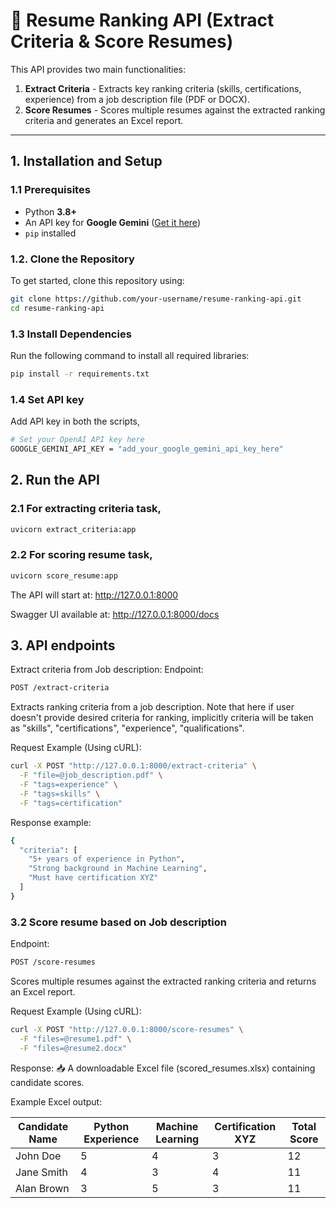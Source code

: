 # 📄 Resume Ranking API (Extract Criteria & Score Resumes)

This API provides two main functionalities:
1. **Extract Criteria** - Extracts key ranking criteria (skills, certifications, experience) from a job description file (PDF or DOCX).
2. **Score Resumes** - Scores multiple resumes against the extracted ranking criteria and generates an Excel report.

---

##  **1. Installation and Setup**

### **1.1 Prerequisites**
- Python **3.8+**
- An API key for **Google Gemini** ([Get it here](https://ai.google.dev/))
- `pip` installed


###  **1.2. Clone the Repository**
To get started, clone this repository using:
```bash
git clone https://github.com/your-username/resume-ranking-api.git
cd resume-ranking-api
```

### **1.3 Install Dependencies**
Run the following command to install all required libraries:
```bash
pip install -r requirements.txt
```

### **1.4 Set API key**
Add API key in both the scripts,
```bash
# Set your OpenAI API key here
GOOGLE_GEMINI_API_KEY = "add_your_google_gemini_api_key_here"
```

## **2. Run the API**
### **2.1 For extracting criteria task,**
```bash
uvicorn extract_criteria:app
```

### **2.2 For scoring resume task,**
```bash
uvicorn score_resume:app
```

The API will start at: http://127.0.0.1:8000

Swagger UI available at: http://127.0.0.1:8000/docs


## **3. API endpoints**
Extract criteria from Job description:
Endpoint:
```bash
POST /extract-criteria
```

Extracts ranking criteria from a job description.
Note that here if user doesn't provide desired criteria for ranking, implicitly criteria will be taken as "skills", "certifications", "experience", "qualifications".

Request Example (Using cURL):
```bash
curl -X POST "http://127.0.0.1:8000/extract-criteria" \
  -F "file=@job_description.pdf" \
  -F "tags=experience" \
  -F "tags=skills" \
  -F "tags=certification"
```

Response example:
```bash
{
  "criteria": [
    "5+ years of experience in Python",
    "Strong background in Machine Learning",
    "Must have certification XYZ"
  ]
}
```

### **3.2 Score resume based on Job description**
Endpoint:
```bash
POST /score-resumes
```


Scores multiple resumes against the extracted ranking criteria and returns an Excel report.

Request Example (Using cURL):
```bash
curl -X POST "http://127.0.0.1:8000/score-resumes" \
  -F "files=@resume1.pdf" \
  -F "files=@resume2.docx"
```

Response:
📥 A downloadable Excel file (scored_resumes.xlsx) containing candidate scores.


Example Excel output:

| **Candidate Name**    | **Python Experience** | **Machine Learning** | **Certification XYZ** | **Total Score** |
|-----------------------|-----------------------|----------------------|------------------------|-----------------|
| John Doe             | 5                     | 4                    | 3                      | 12              |
| Jane Smith           | 4                     | 3                    | 4                      | 11              |
| Alan Brown           | 3                     | 5                    | 3                      | 11              |





